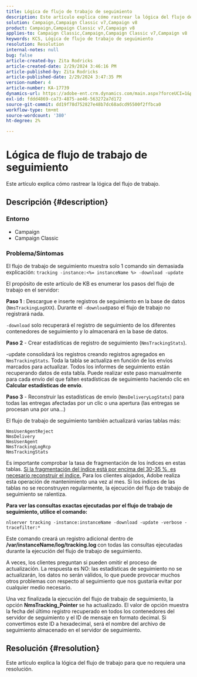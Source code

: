 ```yaml
---
title: Lógica de flujo de trabajo de seguimiento
description: Este artículo explica cómo rastrear la lógica del flujo de trabajo.
solution: Campaign,Campaign Classic v7,Campaign v8
product: Campaign,Campaign Classic v7,Campaign v8
applies-to: Campaign Classic,Campaign,Campaign Classic v7,Campaign v8
keywords: KCS, Lógica de flujo de trabajo de seguimiento
resolution: Resolution
internal-notes: null
bug: false
article-created-by: Zita Rodricks
article-created-date: 2/29/2024 3:46:16 PM
article-published-by: Zita Rodricks
article-published-date: 2/29/2024 3:47:35 PM
version-number: 4
article-number: KA-17739
dynamics-url: https://adobe-ent.crm.dynamics.com/main.aspx?forceUCI=1&pagetype=entityrecord&etn=knowledgearticle&id=ba0836ab-19d7-ee11-9078-000d3a3110f0
exl-id: fddd4869-ca73-4875-ae46-563272a7d172
source-git-commit: dd19f78d752827e48b7dc68adcd95500f2ffbca0
workflow-type: tm+mt
source-wordcount: '380'
ht-degree: 2%

---
```


# Lógica de flujo de trabajo de seguimiento


Este artículo explica cómo rastrear la lógica del flujo de trabajo.

## Descripción {#description}


### <b>Entorno</b>

- Campaign
- Campaign Classic




### <b>Problema/Síntomas</b>

El flujo de trabajo de seguimiento muestra solo 1 comando sin demasiada explicación: `tracking -instance:<%= instanceName %> -download -update`



El propósito de este artículo de KB es enumerar los pasos del flujo de trabajo en el servidor:

<b>Paso 1</b> : Descargue e inserte registros de seguimiento en la base de datos (`NmsTrackingLogXXX`). Durante el `-download`paso el flujo de trabajo no registrará nada.

`-download` solo recuperará el registro de seguimiento de los diferentes contenedores de seguimiento y lo almacenará en la base de datos.

<b>Paso 2</b> - Crear estadísticas de registro de seguimiento (`NmsTrackingStats`).

-update consolidará los registros creando registros agregados en `NmsTrackingStats`. Toda la tabla se actualiza en función de los envíos marcados para actualizar. Todos los informes de seguimiento están recuperando datos de esta tabla. Puede realizar este paso manualmente para cada envío del que falten estadísticas de seguimiento haciendo clic en <b>Calcular estadísticas de envío</b>.

<b>Paso 3</b> - Reconstruir las estadísticas de envío (`NmsDeliveryLogStats`) para todas las entregas afectadas por un clic o una apertura (las entregas se procesan una por una...)

El flujo de trabajo de seguimiento también actualizará varias tablas más:




```
NmsUserAgentReject 
NmsDelivery 
NmsUserAgent 
NmsTrackingLogRcp 
NmsTrackingStats
```


Es importante comprobar la tasa de fragmentación de los índices en estas tablas. <u>Si la fragmentación del índice está por encima del 30-35 %, es necesario reconstruir el índice.</u> Para los clientes alojados, Adobe realiza esta operación de mantenimiento una vez al mes. Si los índices de las tablas no se reconstruyen regularmente, la ejecución del flujo de trabajo de seguimiento se ralentiza.

<b>Para ver las consultas exactas ejecutadas por el flujo de trabajo de seguimiento, utilice el comando:</b>

`nlserver tracking -instance:instanceName -download -update -verbose -tracefilter:*`

Este comando creará un registro adicional dentro de <b>/var/instanceName/log/tracking.log </b>con todas las consultas ejecutadas durante la ejecución del flujo de trabajo de seguimiento.

A veces, los clientes preguntan si pueden omitir el proceso de actualización. La respuesta es NO: las estadísticas de seguimiento no se actualizarán, los datos no serán válidos, lo que puede provocar muchos otros problemas con respecto al seguimiento que nos gustaría evitar por cualquier medio necesario.

Una vez finalizada la ejecución del flujo de trabajo de seguimiento, la opción <b>NmsTracking_Pointer </b>se ha actualizado. El valor de opción muestra la fecha del último registro recuperado en todos los contenedores del servidor de seguimiento y el ID de mensaje en formato decimal. Si convertimos este ID a hexadecimal, será el nombre del archivo de seguimiento almacenado en el servidor de seguimiento.


## Resolución {#resolution}


Este artículo explica la lógica del flujo de trabajo para que no requiera una resolución.
